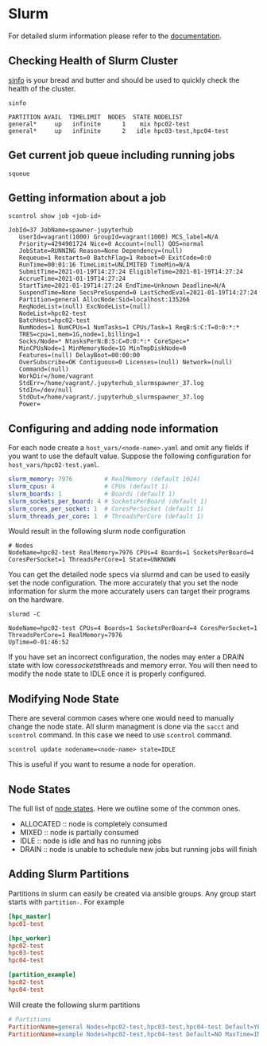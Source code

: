 # Slurm

For detailed slurm information please refer to the
[documentation](https://slurm.schedmd.com/overview.html).

## Checking Health of Slurm Cluster

[sinfo](https://slurm.schedmd.com/sinfo.html) is your bread and butter
and should be used to quickly check the health of the cluster.

```shell
sinfo
```

```shell
PARTITION AVAIL  TIMELIMIT  NODES  STATE NODELIST
general*     up   infinite      1    mix hpc02-test
general*     up   infinite      2   idle hpc03-test,hpc04-test
```

## Get current job queue including running jobs

```shell
squeue
```

## Getting information about a job

```shell
scontrol show job <job-id>
```

```shell
JobId=37 JobName=spawner-jupyterhub
   UserId=vagrant(1000) GroupId=vagrant(1000) MCS_label=N/A
   Priority=4294901724 Nice=0 Account=(null) QOS=normal
   JobState=RUNNING Reason=None Dependency=(null)
   Requeue=1 Restarts=0 BatchFlag=1 Reboot=0 ExitCode=0:0
   RunTime=00:01:16 TimeLimit=UNLIMITED TimeMin=N/A
   SubmitTime=2021-01-19T14:27:24 EligibleTime=2021-01-19T14:27:24
   AccrueTime=2021-01-19T14:27:24
   StartTime=2021-01-19T14:27:24 EndTime=Unknown Deadline=N/A
   SuspendTime=None SecsPreSuspend=0 LastSchedEval=2021-01-19T14:27:24
   Partition=general AllocNode:Sid=localhost:135266
   ReqNodeList=(null) ExcNodeList=(null)
   NodeList=hpc02-test
   BatchHost=hpc02-test
   NumNodes=1 NumCPUs=1 NumTasks=1 CPUs/Task=1 ReqB:S:C:T=0:0:*:*
   TRES=cpu=1,mem=1G,node=1,billing=1
   Socks/Node=* NtasksPerN:B:S:C=0:0:*:* CoreSpec=*
   MinCPUsNode=1 MinMemoryNode=1G MinTmpDiskNode=0
   Features=(null) DelayBoot=00:00:00
   OverSubscribe=OK Contiguous=0 Licenses=(null) Network=(null)
   Command=(null)
   WorkDir=/home/vagrant
   StdErr=/home/vagrant/.jupyterhub_slurmspawner_37.log
   StdIn=/dev/null
   StdOut=/home/vagrant/.jupyterhub_slurmspawner_37.log
   Power=
```

## Configuring and adding node information

For each node create a `host_vars/<node-name>.yaml` and omit any
fields if you want to use the default value. Suppose the following
configuration for `host_vars/hpc02-test.yaml`.

```yaml
slurm_memory: 7976         # RealMemory (default 1024)
slurm_cpus: 4              # CPUs (default 1)
slurm_boards: 1            # Boards (default 1)
slurm_sockets_per_board: 4 # SocketsPerBoard (default 1)
slurm_cores_per_socket: 1  # CoresPerSocket (default 1)
slurm_threads_per_core: 1  # ThreadsPerCore (default 1)
```

Would result in the following slurm node configuration

```init
# Nodes
NodeName=hpc02-test RealMemory=7976 CPUs=4 Boards=1 SocketsPerBoard=4 CoresPerSocket=1 ThreadsPerCore=1 State=UNKNOWN
```

You can get the detailed node specs via slurmd and can be used to
easily set the node configuration. The more accurately that you set
the node information for slurm the more accurately users can target
their programs on the hardware.

```shell
slurmd -C
```

```shell
NodeName=hpc02-test CPUs=4 Boards=1 SocketsPerBoard=4 CoresPerSocket=1 ThreadsPerCore=1 RealMemory=7976
UpTime=0-01:46:52
```

If you have set an incorrect configuration, the nodes may enter a
DRAIN state with low cores*sockets*threads and memory error. You will
then need to modify the node state to IDLE once it is properly
configured.

## Modifying Node State

There are several common cases where one would need to manually change
the node state. All slurm managment is done via the `sacct` and
`scontrol` command. In this case we need to use `scontrol` command.

```shell
scontrol update nodename=<node-name> state=IDLE
```

This is useful if you want to resume a node for operation.

## Node States

The full list of [node
states](https://slurm.schedmd.com/sinfo.html#lbAG). Here we outline
some of the common ones.

- ALLOCATED :: node is completely consumed
- MIXED :: node is partially consumed
- IDLE :: node is idle and has no running jobs
- DRAIN :: node is unable to schedule new jobs but running jobs will finish

## Adding Slurm Partitions

Partitions in slurm can easily be created via ansible groups. Any
group start starts with `partition-`. For example

```ini
[hpc_master]
hpc01-test

[hpc_worker]
hpc02-test
hpc03-test
hpc04-test

[partition_example]
hpc02-test
hpc04-test
```

Will create the following slurm partitions

```ini
# Partitions
PartitionName=general Nodes=hpc02-test,hpc03-test,hpc04-test Default=YES MaxTime=INFINITE State=UP
PartitionName=example Nodes=hpc02-test,hpc04-test Default=NO MaxTime=INFINITE State=UP
```

